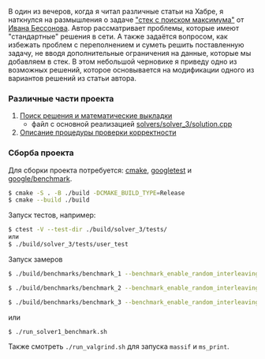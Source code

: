 В один из вечеров, когда я читал различные статьи на Хабре, я наткнулся на размышления о задаче ["стек с поиском максимума"](https://habr.com/ru/articles/843596/) от [Ивана Бессонова](https://habr.com/ru/users/ibessonov/). Автор рассматривает проблемы, которые имеют "стандартные" решения в сети. А также задаётся вопросом, как избежать проблем с переполнением и суметь решить поставленную задачу, не вводя дополнительные ограничения на данные, которые мы добавляем в стек. В этом небольшой черновике я приведу одно из возможных решений, которое основывается на модификации одного из вариантов решений из статьи автора.  

### Различные части проекта

1. [Поиск решения и математические выкладки](doc/latex/main.pdf)
    - файл с основной реализацией [solvers/solver_3/solution.cpp](src/solver_3/solution.cpp)
2. [Описание процедуры проверки корректности](doc/tests.md)

### Сборба проекта

Для сборки проекта потребуется: [cmake](https://cmake.org/), [googletest](https://github.com/google/googletest) и [google/benchmark](https://github.com/google/benchmark).

```bash
$ cmake -S . -B ./build -DCMAKE_BUILD_TYPE=Release
$ cmake --build ./build
```

Запуск тестов, например:
```bash
$ ctest -V --test-dir ./build/solver_3/tests/
или
$ ./build/solver_3/tests/user_test
```

Запуск замеров
```bash
$ ./build/benchmarks/benchmark_1 --benchmark_enable_random_interleaving=true  --benchmark_repetitions=25 > ./results/benchmark_1.txt 2>&1

$ ./build/benchmarks/benchmark_2 --benchmark_enable_random_interleaving=true --benchmark_repetitions=25  > ./results/benchmark_2.txt 2>&1

$ ./build/benchmarks/benchmark_3 --benchmark_enable_random_interleaving=true --benchmark_repetitions=10  > ./results/benchmark_3.txt 2>&1
```
или
```bash
$ ./run_solver1_benchmark.sh
```

Также смотреть `./run_valgrind.sh` для запуска `massif` и `ms_print`.
